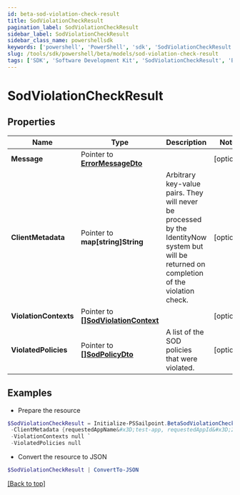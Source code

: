 ```yaml
---
id: beta-sod-violation-check-result
title: SodViolationCheckResult
pagination_label: SodViolationCheckResult
sidebar_label: SodViolationCheckResult
sidebar_class_name: powershellsdk
keywords: ['powershell', 'PowerShell', 'sdk', 'SodViolationCheckResult', 'BetaSodViolationCheckResult'] 
slug: /tools/sdk/powershell/beta/models/sod-violation-check-result
tags: ['SDK', 'Software Development Kit', 'SodViolationCheckResult', 'BetaSodViolationCheckResult']
---
```



# SodViolationCheckResult

## Properties

Name | Type | Description | Notes
------------ | ------------- | ------------- | -------------
**Message** |  Pointer to [**ErrorMessageDto**](error-message-dto) |  | [optional] 
**ClientMetadata** |  Pointer to **map[string]String** | Arbitrary key-value pairs. They will never be processed by the IdentityNow system but will be returned on completion of the violation check. | [optional] 
**ViolationContexts** |  Pointer to [**[]SodViolationContext**](sod-violation-context) |  | [optional] 
**ViolatedPolicies** |  Pointer to [**[]SodPolicyDto**](sod-policy-dto) | A list of the SOD policies that were violated. | [optional] 

## Examples

- Prepare the resource
```powershell
$SodViolationCheckResult = Initialize-PSSailpoint.BetaSodViolationCheckResult  -Message null `
 -ClientMetadata {requestedAppName&#x3D;test-app, requestedAppId&#x3D;2c91808f7892918f0178b78da4a305a1} `
 -ViolationContexts null `
 -ViolatedPolicies null
```

- Convert the resource to JSON
```powershell
$SodViolationCheckResult | ConvertTo-JSON
```


[[Back to top]](#) 

